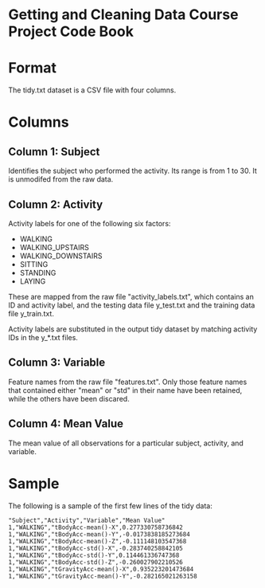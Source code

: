 Getting and Cleaning Data Course Project Code Book
================

# Format

The tidy.txt dataset is a CSV file with four columns.

# Columns

## Column 1: Subject

Identifies the subject who performed the activity. Its range is from 1 to 30. It is unmodifed from the raw data.

## Column 2: Activity

Activity labels for one of the following six factors:
 - WALKING            
 - WALKING_UPSTAIRS   
 - WALKING_DOWNSTAIRS 
 - SITTING            
 - STANDING           
 - LAYING
 
These are mapped from the raw file "activity_labels.txt", which contains an ID and activity label, and the testing data file y_test.txt and the training data file y_train.txt.

Activity labels are substituted in the output tidy dataset by matching activity IDs in the y_*.txt files.

## Column 3: Variable

Feature names from the raw file "features.txt". Only those feature names that contained either "mean" or "std" in their name have been retained, while the others have been discared. 

## Column 4: Mean Value

The mean value of all observations for a particular subject, activity, and variable.

# Sample

The following is a sample of the first few lines of the tidy data:

~~~~
"Subject","Activity","Variable","Mean Value"
1,"WALKING","tBodyAcc-mean()-X",0.277330758736842
1,"WALKING","tBodyAcc-mean()-Y",-0.0173838185273684
1,"WALKING","tBodyAcc-mean()-Z",-0.111148103547368
1,"WALKING","tBodyAcc-std()-X",-0.283740258842105
1,"WALKING","tBodyAcc-std()-Y",0.114461336747368
1,"WALKING","tBodyAcc-std()-Z",-0.260027902210526
1,"WALKING","tGravityAcc-mean()-X",0.935223201473684
1,"WALKING","tGravityAcc-mean()-Y",-0.282165021263158
~~~~
